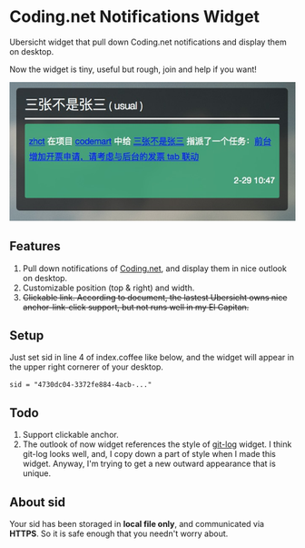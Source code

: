 # Coding.net Notifications Widget
Ubersicht widget that pull down Coding.net notifications and display them on desktop.

Now the widget is tiny, useful but rough, join and help if you want!

![coding-net-notifications](https://raw.githubusercontent.com/IUsual/coding-net-notifications.widget/master/screenshot.png)

## Features

1. Pull down notifications of [Coding.net](https://coding.net), and display them in nice outlook on desktop.
2. Customizable  position (top & right) and width.
3. ~~Clickable link. According to document, the lastest Ubersicht owns nice anchor-link-click support, but not runs well in my El Capitan.~~

## Setup

Just set sid in line 4 of index.coffee like below, and the widget will appear in the upper right cornerer of your desktop.

	sid = "4730dc04-3372fe884-4acb-..."


## Todo

1. Support clickable anchor.
2. The outlook of now widget references the style of [git-log](https://github.com/DigitallyBorn/Ubersicht-Git-Log) widget. I think git-log looks well, and, I copy down a part of style when I made this widget. Anyway, I'm trying to get a new outward appearance that is unique.

## About sid

Your sid has been storaged in **local file only**, and communicated via **HTTPS**. So it is safe enough that you needn't worry about.